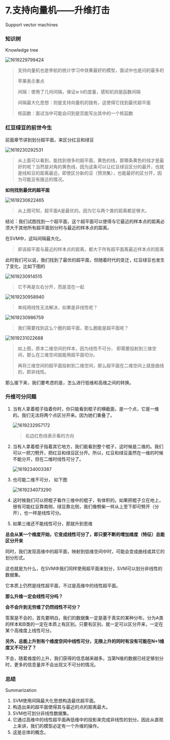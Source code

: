 # 7.支持向量机——升维打击

Support vector machines

### 知识树

Knowledge tree

![1619229799424](assets/1619229799424.png)

> 支持向量机也是李航的统计学习中效果最好的模型，面试中也是问的最多的
>
> 苹果表示重点
>
> 间隔：使用了几何间隔，保证w b的度量，感知机则是函数间隔
>
> 间隔最大化思想：则是支持向量机的独有，这使得它找到最优超平面
>
> 核函数：面试当中可能会问到是否能写出其中的一个核函数



### 红豆绿豆的前世今生

前面章节讲到划分超平面，来区分红豆和绿豆

![1619230292531](assets/1619230292531.png)

> 从上面可以看到，能找到很多的超平面，黄色的线，那哪条黄色的线才是最好的呢？当然是对角的黄色线，因为这条可以让红豆绿豆区分的最开，也就是线和豆的距离最远，即使区分新的豆（预测集），也能最好的区分开，因为可能豆有接近的情况。

**如何找到最优的超平面**

![1619230622465](assets/1619230622465.png)

> 从上图可知，超平面A是最优的。因为它与两个类的距离都足够大。

结论：我们试图找到一个超平面，这个超平面可以使得与它最近的样本点的距离必须大于其他所有超平面划分时与最近的样本点的距离。

在SVM中，这叫间隔最大化。

> 即该超平面与最近的样本点的距离，都大于所有超平面离最近样本点的距离

此时我们可以说，我们找到了最优的超平面，但随着时代的变迁，红豆绿豆也发生了变化，比如下图的

![1619230914515](assets/1619230914515.png)

> 它不再是左右分开，而是混在一起

![1619230958940](assets/1619230958940.png)

> 单纯用线性无法解决，如果是非线性呢？

![1619230986759](assets/1619230986759.png)

> 我们需要找到这么个圈的超平面，那么圈能是超平面呢？

![1619231022688](assets/1619231022688.png)

> 如上图，原本二维空间的样本，因为线性不可分， 即需要投射到三维空间，那么在三维空间就能用超平面切分。
>
> 再将三维空间的超平面投射到二维空间，那么超平面在二维空间上就是曲线的，即非线性。

那么接下来，我们要考虑的是，怎么进行低维和高维之间的转换。



### 升维可分问题

1. 当有人拿着棍子指着你时，你只能看到棍子的横截面，是一个点，它是一维的。我们无法将两个点区分开来。因为她们重叠了。

   ![1619232957172](assets/1619232957172.png)

   > 右边红色线表示看的方向

2. 当有人拿着棍子指着其它地方，我们能看到整个棍子，这时候是二维的。我们可以一把刀劈开，把红豆和绿豆区分开。所以，红豆和绿豆虽然在一维的时候不能分开，但在二维时线性可分了。

   ![1619234003387](assets/1619234003387.png)

3. 也可能二维不可分， 如下图

   ![1619234073290](assets/1619234073290.png)

4. 这时候我们可以把棍子看作三维中的棍子，有体积的。如果把棍子立在地上，很有可能红豆靠南侧，绿豆靠北侧，我们像劈柴一样从上至下即可劈开（分开），也一样是线性可分。

5. 如果三维还不能线性可分，那就升到思维

**总会从某一个维度开始，它变成线性可分了，即只要不断的增加维度（特征）总能区分开来**

同时，我们发现高维中的超平面，映射到低维空间中时，可能会变成曲线或其它的划分形式。

这也就是为什么，在SVM中我们同样使用超平面来划分，SVM可以划分非线性的数据集。

它本质上仍然是线性超平面，不过是高维中的线性超平面。



**那么升维一定会线性可分吗？**

**会不会升到无穷维了仍然线性不可分？**

答案是不会的，首先要明白，我们的数据集一定是基于真实的某种分布，分为A类的样本和B类的一定在本质上有区别。只要有区别，就一定可以区分开来，一定在某个高维度上线性可分。

**另外，总能上升到有个维度空间中线性可分，无限上升的同时有没有可能在N+1维度又不可分了？**

不会，随着维度的上升，我们获得的信息越来越多。当第N维的数据已经足够划分时，更多的信息量并不会出现又不可分的情况。



### 总结

Summarization

1. SVM使用间隔最大化思想构造最优超平面。
2. 构造出来的超平面使得其与最近的点的距离最大。
3. SVM也可划分非线性数据集。
4. 它通过高维中的线性超平面再低维中的投影来完成非线性的划分。因此从直观上来讲，我们的模型必定有一个升维的操作。
5. 这是总体的概念。